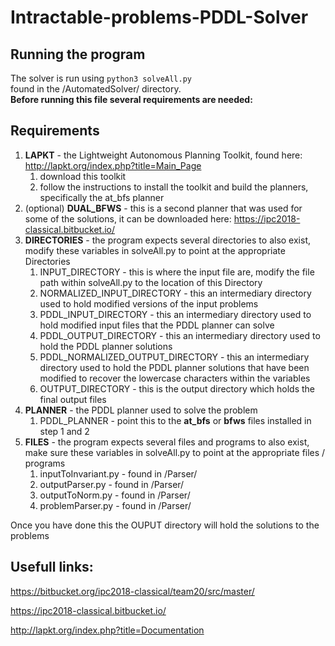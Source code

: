 # Intractable-problems-PDDL-Solver
## Running the program

The solver is run using ``python3 solveAll.py``  
found in the /AutomatedSolver/ directory.  
**Before running this file several requirements are needed:**
## Requirements
1. **LAPKT** - the Lightweight Autonomous Planning Toolkit, found here: http://lapkt.org/index.php?title=Main_Page
	1. download this toolkit
	2. follow the instructions to install the toolkit and build the planners, specifically the at_bfs planner
2. (optional) **DUAL_BFWS** - this is a second planner that was used for some of the solutions, it can be downloaded here: https://ipc2018-classical.bitbucket.io/
3. **DIRECTORIES** - the program expects several directories to also exist, modify these variables in solveAll.py to point at the appropriate Directories
	1. INPUT_DIRECTORY - this is where the input file are, modify the file path within solveAll.py to the location of this Directory
	2. NORMALIZED_INPUT_DIRECTORY - this an intermediary directory used to hold modified versions of the input problems
	3. PDDL_INPUT_DIRECTORY - this an intermediary directory used to hold modified input files that the PDDL planner can solve
	4. PDDL_OUTPUT_DIRECTORY - this an intermediary directory used to hold the PDDL planner solutions
	4. PDDL_NORMALIZED_OUTPUT_DIRECTORY - this an intermediary directory used to hold the PDDL planner solutions that have been modified to recover the lowercase characters within the variables
	5. OUTPUT_DIRECTORY - this is the output directory which holds the final output files
5. **PLANNER** - the PDDL planner used to solve the problem
	1. PDDL_PLANNER - point this to the **at_bfs** or **bfws** files installed in step 1 and 2
4. **FILES** - the program expects several files and programs to also exist, make sure these variables in solveAll.py to point at the appropriate files / programs
	1. inputToInvariant.py - found in /Parser/
	2. outputParser.py - found in /Parser/
	3. outputToNorm.py - found in /Parser/
	4. problemParser.py - found in /Parser/

Once you have done this the OUPUT directory will hold the solutions to the problems

## Usefull links:

https://bitbucket.org/ipc2018-classical/team20/src/master/

https://ipc2018-classical.bitbucket.io/

http://lapkt.org/index.php?title=Documentation
